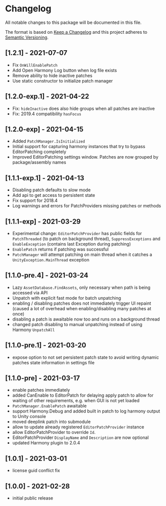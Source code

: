 # Changelog
All notable changes to this package will be documented in this file.

The format is based on [Keep a Changelog](http://keepachangelog.com/en/1.0.0/)
and this project adheres to [Semantic Versioning](http://semver.org/spec/v2.0.0.html).

## [1.2.1] - 2021-07-07
- Fix ``OnWillEnablePatch``
- Add Open Harmony Log button when log file exists
- Remove ability to hide inactive patches
- Use static constructor to initialize patch manager

## [1.2.0-exp.1] - 2021-04-22
- Fix: ``hideInactive`` does also hide groups when all patches are inactive
- Fix: 2019.4 compatibility ``hasFocus``

## [1.2.0-exp] - 2021-04-15
- Added ``PatchManager.IsInitialized``
- Initial support for capturing harmony instances that try to bypass EditorPatching completely
- Improved EditorPatching settings window. Patches are now grouped by package/assembly names

## [1.1.1-exp.1] - 2021-04-13
- Disabling patch defaults to slow mode
- Add api to get access to persistent state
- Fix support for 2018.4
- Log warnings and errors for PatchProviders missing patches or methods

## [1.1.1-exp] - 2021-03-29
- Experimental change: ``EditorPatchProvider`` has public fields for ``PatchThreaded`` (to patch on background thread), ``SuppressExceptions`` and ``EnableException`` (contains last Exception during patching)
- ``EnablePatch`` returns if patching was successful
- ``PatchManager`` will attempt patching on main thread when it catches a ``UnityException.MainThread`` exception

## [1.1.0-pre.4] - 2021-03-24
- Lazy ``AssetDatabase.FindAssets``, only necessary when path is being accessed via API 
- Unpatch with explicit fast mode for batch unpatching
- enabling / disabling patches does not immediately trigger UI repaint (caused a lot of overhead when enabling/disabling many patches at once)
- disabling a patch is awaitable now too and runs on a background thread
- changed patch disabling to manual unpatching instead of using Harmony ``UnpatchAll``

## [1.1.0-pre.1] - 2021-03-20
- expose option to not set persistent patch state to avoid writing dynamic patches state information in settings file

## [1.1.0-pre] - 2021-03-17
- enable patches immediately
- added CanEnable to EditorPatch for delaying apply patch to allow for waiting of other requirements, e.g. when GUI is not yet loaded
- ``PatchManager.EnablePatch`` awaitable
- support Harmony.Debug and added built in patch to log harmony output to Unity console
- moved deeplink patch into submodule
- allow to update already registered ``EditorPatchProvider`` instance
- allow EditorPatchProvider to override ``Id``.
- EditorPatchProvider ``DisplayName`` and ``Description`` are now optional 
- updated Harmony plugin to 2.0.4

## [1.0.1] - 2021-03-01
- license guid conflict fix

## [1.0.0] - 2021-02-28
- initial public release
